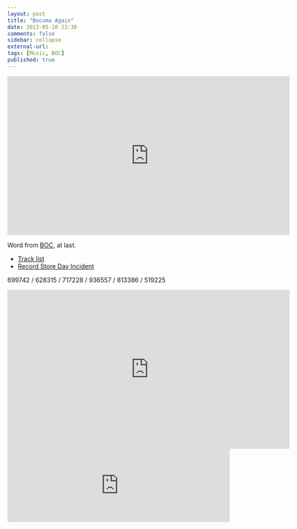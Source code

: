 ```yaml
---
layout: post
title: "Bocuma Again"
date: 2013-05-10 23:30
comments: false
sidebar: collapse
external-url:
tags: [Music, BOC]
published: true
---
```


<div class="flex-video">
<iframe width="640" height="360" src="https://www.youtube-nocookie.com/embed/e2lyYEUPat8?rel=0" frameborder="0" allowfullscreen></iframe>
</div>

Word from [BOC](http://www.boardsofcanada.com/‎), at last.

*	[Track list](http://bocpages.org/wiki/Tomorrow%27s_Harvest)
*	[Record Store Day Incident](http://bocpages.org/wiki/Record_Store_Day_incident)

699742 / 628315 / 717228 / 936557 / 813386 / 519225 

<div class="flex-video">
<iframe width="640" height="360" src="https://www.youtube-nocookie.com/embed/_u6R8qNfQV4?rel=0" frameborder="0" allowfullscreen></iframe>
</div>

<iframe width="100%" height="166" scrolling="no" frameborder="no" src="https://w.soundcloud.com/player/?url=http%3A%2F%2Fapi.soundcloud.com%2Ftracks%2F79560552&amp;color=717171&amp;auto_play=false&amp;show_artwork=false"></iframe>